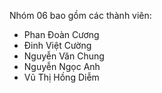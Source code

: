 Nhóm 06 bao gồm các thành viên:
- Phan Đoàn Cương
- Đinh Việt Cường
- Nguyễn Văn Chung
- Nguyễn Ngọc Anh
- Vũ Thị Hồng Diễm
